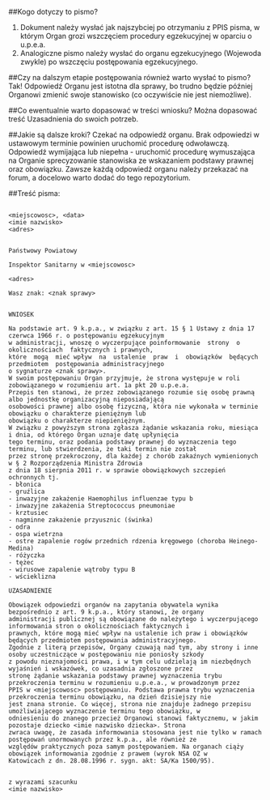 ##Kogo dotyczy to pismo?
1. Dokument należy wysłać jak najszybciej po otrzymaniu z PPIS pisma, w którym Organ grozi wszczęciem procedury egzekucyjnej w oparciu o u.p.e.a.
2. Analogiczne pismo należy wysłać do organu egzekucyjnego (Wojewoda zwykle) po wszczęciu postępowania egzekucyjnego.

##Czy na dalszym etapie postępowania również warto wysłać to pismo?
Tak! Odpowiedź Organu jest istotna dla sprawy, bo trudno będzie później Organowi zmienić swoje stanowisko (co oczywiście nie jest niemożliwe).

##Co ewentualnie warto dopasować w treści wniosku?
Można dopasować treść Uzasadnienia do swoich potrzeb.

##Jakie są dalsze kroki?
Czekać na odpowiedź organu. Brak odpowiedzi w ustawowym terminie powinien uruchomić procedurę odwoławczą. Odpowiedź wymijająca lub niepełna - uruchomić procedurę wymuszająca na Organie sprecyzowanie stanowiska ze wskazaniem podstawy prawnej oraz obowiązku. Zawsze każdą odpowiedź organu należy przekazać na forum, a docelowo warto dodać do tego repozytorium.

##Treść pisma:
```
                                                                <miejscowosc>, <data>
<imie nazwisko>
<adres>

                                                                Państwowy Powiatowy
                                                                Inspektor Sanitarny w <miejscowosc>
                                                                <adres>

Wasz znak: <znak sprawy>


WNIOSEK

Na podstawie art. 9 k.p.a., w związku z art. 15 § 1 Ustawy z dnia 17 czerwca 1966 r. o postępowaniu egzekucyjnym
w administracji, wnoszę o wyczerpujące poinformowanie  strony  o  okolicznościach  faktycznych i prawnych,
które  mogą  mieć wpływ  na  ustalenie  praw  i  obowiązków  będących  przedmiotem  postępowania administracyjnego
o sygnaturze <znak sprawy>.
W swoim postępowaniu Organ przyjmuje, że strona występuje w roli zobowiązanego w rozumieniu art. 1a pkt 20 u.p.e.a.
Przepis ten stanowi, że przez zobowiązanego rozumie się osobę prawną albo jednostkę organizacyjną nieposiadającą 
osobowości prawnej albo osobę fizyczną, która nie wykonała w terminie obowiązku o charakterze pieniężnym lub 
obowiązku o charakterze niepieniężnym.
W związku z powyższym strona zgłasza żądanie wskazania roku, miesiąca i dnia, od którego Organ uznaje datę upłynięcia
tego terminu, oraz podania podstawy prawnej do wyznaczenia tego terminu, lub stwierdzenia, że taki termin nie został
przez stronę przekroczony, dla każdej z chorób zakaźnych wymienionych w § 2 Rozporządzenia Ministra Zdrowia 
z dnia 18 sierpnia 2011 r. w sprawie obowiązkowych szczepień ochronnych tj.
- błonica
- gruźlica
- inwazyjne zakażenie Haemophilus influenzae typu b
- inwazyjne zakażenia Streptococcus pneumoniae
- krztusiec
- nagminne zakażenie przyusznic (świnka)
- odra
- ospa wietrzna
- ostre zapalenie rogów przednich rdzenia kręgowego (choroba Heinego-Medina)
- różyczka
- tężec
- wirusowe zapalenie wątroby typu B
- wścieklizna

UZASADNIENIE

Obowiązek odpowiedzi organów na zapytania obywatela wynika bezpośrednio z art. 9 k.p.a., który stanowi, że organy
administracji publicznej są obowiązane do należytego i wyczerpującego informowania stron o okolicznościach faktycznych i
prawnych, które mogą mieć wpływ na ustalenie ich praw i obowiązków będących przedmiotem postępowania administracyjnego.
Zgodnie z literą przepisów, Organy czuwają nad tym, aby strony i inne osoby uczestniczące w postępowaniu nie poniosły szkody
z powodu nieznajomości prawa, i w tym celu udzielają im niezbędnych wyjaśnień i wskazówek, co uzasadnia zgłoszone przez
stronę żądanie wskazania podstawy prawnej wyznaczenia trybu przekroczenia terminu w rozumieniu u.p.e.a., w prowadzonym przez
PPIS w <miejscowosc> postępowaniu. Podstawa prawna trybu wyznaczenia przekroczenia terminu obowiązku, na dzień dzisiejszy nie
jest znana stronie. Co więcej, strona nie znajduje żadnego przepisu umożliwiającego wyznaczenie terminu tego obowiązku, w
odniesieniu do znanego przecież Organowi stanowi faktycznemu, w jakim pozostaje dziecko <imie nazwisko dziecka>. Strona
zwraca uwagę, że zasada informowania stosowana jest nie tylko w ramach postępowań unormowanych przez k.p.a., ale również ze
względów praktycznych poza samym postępowaniem. Na organach ciąży obowiązek informowania zgodnie z prawem (wyrok NSA OZ w
Katowicach z dn. 28.08.1996 r. sygn. akt: SA/Ka 1500/95).


z wyrazami szacunku
<imie nazwisko>

```

